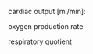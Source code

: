 <div class="w3-row">
<div class="w3-threequarter">

<bdl-animate-adobe src="Casti3.js" width="800" height="600" name="Casti3" fromid="idfmi" responsive="true"></bdl-animate-adobe>
<bdl-bind2a-text findex="800" aname="children.0.Cast3_Rest_PvCO2_text" convertor="1,133.322" prefix="PvCO2: " suffix=" mmHg" fixed="0"></bdl-bind2a-text>
<bdl-bind2a-text findex="806" aname="children.0.Cast3_Rest_SvO2_Procenta_text" convertor="100,1" prefix="SvO2: " suffix=" %" fixed="1"></bdl-bind2a-text>
<bdl-bind2a-text findex="803" aname="children.0.Cast3_Rest_pHv_text" prefix="pHv: " fixed="2"></bdl-bind2a-text>
<bdl-bind2a-text findex="799" aname="children.0.Cast3_Rest_PvO2_text" convertor="1,133.322" prefix="PvO2: " suffix=" mmHg" fixed="0"></bdl-bind2a-text>
<bdl-bind2a-text findex="798" aname="children.0.Cast3_Muscle_PvCO2_text" convertor="1,133.322" prefix="PvCO2: " suffix="mmHg" fixed="0"></bdl-bind2a-text>
<bdl-bind2a-text findex="805" aname="children.0.Cast3_Muscle_SvO2_Procenta_text" convertor="100,1" prefix="SvO2: " suffix=" %" fixed="1"></bdl-bind2a-text>
<bdl-bind2a-text findex="802" aname="children.0.Cast3_Muscle_pHv_text" prefix="pHv: " fixed="2"></bdl-bind2a-text>
<bdl-bind2a-text findex="797" aname="children.0.Cast3_Muscle_PvO2_text" convertor="1,133.322" prefix="PvO2: " suffix=" mmHg" fixed="0"></bdl-bind2a-text>
<bdl-bind2a-text findex="796" aname="children.0.Cast3_Kidney_PvCO2_text" convertor="1,133.322" prefix="PcCO2: " suffix=" mmHg" fixed="0"></bdl-bind2a-text>
<bdl-bind2a-text findex="804" aname="children.0.Cast3_Kidney_SvO2_Procenta_text" convertor="100,1" prefix="SvO2: " suffix=" %" fixed="1"></bdl-bind2a-text>
<bdl-bind2a-text findex="801" aname="children.0.Cast3_Kidney_pHv_text" prefix="pHv: " fixed="2"></bdl-bind2a-text>
<bdl-bind2a-text findex="795" aname="children.0.Cast3_Kidney_PvO2_text" convertor="1,133.322" prefix="PvO2: " suffix=" mmHg" fixed="0"></bdl-bind2a-text>
<bdl-bind2a-text findex="794" aname="children.0.Cast3_CtaCO2_text" convertor="22.3916,1" prefix="CaCO2: " suffix=" ml CO2/l" fixed="0"></bdl-bind2a-text>
<bdl-bind2a-text findex="793" aname="children.0.Cast3_CtaO2_text" convertor="22.3916,1" prefix="CaO2: " suffix=" ml O2/l" fixed="0"></bdl-bind2a-text>
<bdl-bind2a-text findex="792" aname="children.0.Cast3_PaCO2_text" convertor="1,133.322" prefix="PaCO2: " suffix=" mmHg" fixed="0"></bdl-bind2a-text>
<bdl-bind2a-text findex="791" aname="children.0.Cast3_SaO2_Procenta_text" convertor="100,1" prefix="SaO2: " suffix=" %"></bdl-bind2a-text>
<bdl-bind2a-text findex="790" aname="children.0.Cast3_pHa_text" prefix="pHa: " fixed="2"></bdl-bind2a-text>
<bdl-bind2a-text findex="789" aname="children.0.Cast3_PaO2_text" convertor="1,133.322" prefix="PaO2: " suffix=" mmHg" fixed="0"></bdl-bind2a-text>
<bdl-bind2a-text findex="788" aname="children.0.Cast3_CtvCO2_text" convertor="22.3916,1" prefix="CvCO2: " suffix=" ml CO2/l" fixed="0"></bdl-bind2a-text>
<bdl-bind2a-text findex="787" aname="children.0.Cast3_CtvO2_text" convertor="22.3916,1" prefix="CvO2: " suffix=" ml O2/l" fixed="0"></bdl-bind2a-text>
<bdl-bind2a-text findex="786" aname="children.0.Cast3_PvCO2_text" convertor="1,133.322" prefix="PvCO2: " suffix=" mmHg" fixed="0"></bdl-bind2a-text>
<bdl-bind2a-text findex="785" aname="children.0.Cast3_SvO2_Procenta_text" convertor="100,1" prefix="SvO2: " suffix=" %" fixed="1"></bdl-bind2a-text>
<bdl-bind2a-text findex="784" aname="children.0.Cast3_pHv_text" prefix="pHv: " fixed="2"></bdl-bind2a-text>
<bdl-bind2a-text findex="783" aname="children.0.Cast3_PvO2_text" convertor="1,133.322" prefix="PvO2: " suffix=" mmHg" fixed="0"></bdl-bind2a-text>
<bdl-bind2a-text findex="782" aname="children.0.Cast3_Rest_VDCO2_text" convertor="1343496,1" suffix=" ml CO2/min" fixed="0"></bdl-bind2a-text>
<bdl-bind2a-text findex="781" aname="children.0.Cast3_Rest_VDO2_text" convertor="1343496,1" suffix=" ml O2/min" fixed="0"></bdl-bind2a-text>
<bdl-bind2a-text findex="780" aname="children.0.Cast3_Muscle_VDCO2_text" convertor="1343496,1" suffix=" mlCO2/min" fixed="0"></bdl-bind2a-text>
<bdl-bind2a-text findex="779" aname="children.0.Cast3_Muscle_VDO2_text" convertor="1343496,1" suffix="ml O2/min" fixed="0"></bdl-bind2a-text>
<bdl-bind2a-text findex="778" aname="children.0.Cast3_Kidney_VDCO2_text" convertor="1343496,1" suffix=" ml CO2/min" fixed="0"></bdl-bind2a-text>
<bdl-bind2a-text findex="777" aname="children.0.Cast3_Kidney_VDO2_text" convertor="1343496,1" suffix=" ml O2/min" fixed="0"></bdl-bind2a-text>
<bdl-bind2a-text findex="776" aname="children.0.Cast3_Rest_DCO2_text" convertor="1343496,1" suffix=" ml CO2/min" fixed="0"></bdl-bind2a-text>
<bdl-bind2a-text findex="775" aname="children.0.Cast3_Rest_DO2__text" convertor="1343496,1" suffix=" ml O2/min" fixed="0"></bdl-bind2a-text>
<bdl-bind2a-text findex="774" aname="children.0.Cast3_Muscle_CO2_text" convertor="1343496,1" suffix=" ml CO2/min" fixed="0"></bdl-bind2a-text>
<bdl-bind2a-text findex="773" aname="children.0.Cast3_Muscle_DO2_text" convertor="1343496,1" suffix=" ml O2/min" fixed="0"></bdl-bind2a-text>
<bdl-bind2a-text findex="772" aname="children.0.Cast3_Kidney_CO2_text" convertor="1343496,1" suffix=" ml CO2/min" fixed="0"></bdl-bind2a-text>
<bdl-bind2a-text findex="770" aname="children.0.Cast3_Kidney_DO2_text" convertor="1343496,1" suffix=" ml O2/min" fixed="0"></bdl-bind2a-text>
<bdl-bind2a-text findex="769" aname="children.0.Cast3_DCO2_text" convertor="1343496,1" suffix=" ml CO2/min" fixed="0"></bdl-bind2a-text>
<bdl-bind2a-text findex="768" aname="children.0.Cast3_DO2_text" convertor="1343496,1" suffix=" ml O2/min" fixed="0"></bdl-bind2a-text>
<bdl-bind2a-text findex="767" aname="children.0.Cast3_VDCO2_text" convertor="1343496,1" suffix=" ml CO2/min" fixed="0"></bdl-bind2a-text>
<bdl-bind2a-text findex="766" aname="children.0.Cast3_VDO2_text" convertor="1343496,1" suffix=" ml O2/min" fixed="0"></bdl-bind2a-text>
<bdl-bind2a-text findex="765" aname="children.0.Cast3_MO2_text" convertor="1343496,1" prefix="VO2: " suffix=" ml/min" fixed="0"></bdl-bind2a-text>
<bdl-bind2a-text findex="764" aname="children.0.Cast3_MCO2_text" convertor="1343496,1" prefix="VCO2: " suffix=" ml/min" fixed="0"></bdl-bind2a-text>
<bdl-bind2a-text findex="763" aname="children.0.Cast3_Q_text" convertor="60000000,1" prefix="Q: " suffix=" ml/min" fixed="0"></bdl-bind2a-text>
<bdl-bind2a-text findex="762" aname="children.0.Cast3_Rest_MCO2_text" convertor="1343496,1" prefix="VCO2: " suffix=" ml/min"></bdl-bind2a-text>
<bdl-bind2a-text findex="761" aname="children.0.Cast3_Rest_MO2_text" convertor="1343496,1" prefix="VO2: " suffix=" ml/min" fixed="0"></bdl-bind2a-text>
<bdl-bind2a-text findex="760" aname="children.0.Cast3_Muscle_MCO2_text" convertor="1343496,1" prefix="VCO2: " suffix=" ml/min" fixed="0"></bdl-bind2a-text>
<bdl-bind2a-text findex="759" aname="children.0.Cast3_Muscle_MO2_text" convertor="1343496,1" prefix="VO2: " suffix=" ml/min" fixed="0"></bdl-bind2a-text>
<bdl-bind2a-text findex="758" aname="children.0.Cast3_Kidney_MCO2_text" convertor="1343496,1" prefix="VCO2: " suffix=" ml/min" fixed="0"></bdl-bind2a-text>
<bdl-bind2a-text findex="757" aname="children.0.Cast3_Kidney_MO2_text" convertor="1343496,1" prefix="VO2: " suffix=" ml/min" fixed="1"></bdl-bind2a-text>
<bdl-bind2a-text findex="756" aname="children.0.Cast3_Rest_Q_text" convertor="60000000,1" prefix="Q: " suffix=" ml/min" fixed="0"></bdl-bind2a-text>
<bdl-bind2a-text findex="755" aname="children.0.Cast3_Muscle_Q_text" convertor="60000000,1" prefix="Q: " suffix=" ml/min" fixed="0"></bdl-bind2a-text>
<bdl-bind2a-text findex="754" aname="children.0.Cast3_Kidney_Q_text" convertor="60000000,1" prefix="Q: " suffix=" ml/min" fixed="0"></bdl-bind2a-text>
<bdl-bind2a-text findex="753" aname="children.0.Cast3_Rest_Q_procenta_text" convertor="100,1" prefix="Q: " suffix=" %" fixed="1"></bdl-bind2a-text>
<bdl-bind2a-text findex="752" aname="children.0.Cast3_Muscle_Q_procenta_text" convertor="100,1" prefix="Q: " suffix=" %" fixed="1"></bdl-bind2a-text>
<bdl-bind2a-text findex="751" aname="children.0.Cast3_Kidney_Q_procenta_text" convertor="100,1" prefix="Q: " suffix=" %" fixed="1"></bdl-bind2a-text>
<bdl-bind2a-text findex="750" aname="children.0.Cast3_O2ER_Procenta3_text" convertor="100,1" prefix="O2ER: " suffix=" %" fixed="1"></bdl-bind2a-text>
<bdl-bind2a-text findex="745" aname="children.0.Cast3_Rest_MO2_Procenta_text" convertor="100,1" prefix="VO2: " suffix=" %"></bdl-bind2a-text>
<bdl-bind2a-text findex="759" aname="children.0.Cast3_Muscle_MO2_Procenta_text" convertor="100,1" prefix="VO2: " suffix=" %"></bdl-bind2a-text>
<bdl-bind2a-text findex="713" aname="children.0.Cast3_Kidney_MO2_Procenta_text" convertor="100,1" prefix="VO2: " suffix=" %" fixed="2"></bdl-bind2a-text>
<bdl-bind2a-text findex="744" aname="children.0.Cast3_Rest_O2ER_Procenta3_text" convertor="100,1" prefix="O2ER: " suffix=" %" fixed="1"></bdl-bind2a-text>
<bdl-bind2a-text findex="735" aname="children.0.Cast3_Muscle_O2ER_Procenta2_text" convertor="100,1" prefix="O2ER: " suffix=" %" fixed="1"></bdl-bind2a-text>
<bdl-bind2a-text findex="741" aname="children.0.Cast3_Kidney_O2ER_Procenta1_text" convertor="100,1" prefix="O2ER: " suffix=" %"></bdl-bind2a-text>
<bdl-bind2a findex="788" aname="children.0.children.71.Cast3_CO2ModraSipka4_anim" amin="0" amax="99"  ></bdl-bind2a>
<bdl-bind2a findex="816" aname="children.0.children.70.Cast3_CO2ModraSipka3_anim" amin="0" amax="99" ></bdl-bind2a>
<bdl-bind2a findex="755" aname="children.0.children.69.Cast3_CO2ModraSipka2_anim" amin="0" amax="99"  ></bdl-bind2a>
<bdl-bind2a findex="722" aname="children.0.children.68.Cast1_CO2ModraSipka1_anim" amin="0" amax="99"  ></bdl-bind2a>
<bdl-bind2a findex="756" aname="children.0.Cast3_CervenaSipka3_anim" amin="0" amax="99"  ></bdl-bind2a>
<bdl-bind2a findex="755" aname="children.0.Cast3_CervenaSipka2_anim" amin="0" amax="99"  ></bdl-bind2a>
<bdl-bind2a findex="756" aname="children.0.Cast3_ModraSipka3_anim" amin="0" amax="99"  ></bdl-bind2a>
<bdl-bind2a findex="755" aname="children.0.Cast3_ModraSipka2_anim" amin="0" amax="99"  ></bdl-bind2a>
<bdl-bind2a findex="712" aname="children.0.Cast3_ModraSipka1_anim" amin="0" amax="99"  ></bdl-bind2a>
<bdl-bind2a findex="756" aname="children.0.Cast3_ModraSipka0_anim" amin="0" amax="99"  ></bdl-bind2a>
<bdl-bind2a findex="712" aname="children.0.Cast3_CervenaSipka1_anim" amin="0" amax="99"  ></bdl-bind2a>
<bdl-bind2a findex="649" aname="children.0.Cast3_CervenaSipka0_anim" amin="0" amax="99"  ></bdl-bind2a>
<bdl-bind2a findex="737" aname="children.0.children.59.Cast3_O2CervenaSipka4_anim" amin="0" amax="99"  ></bdl-bind2a>
<bdl-bind2a findex="781" aname="children.0.children.58.Cast3_O2CervenaSipka3_anim" amin="0" amax="99" fmin="0" fmax="1"></bdl-bind2a>
<bdl-bind2a findex="779" aname="children.0.children.57.Cast3_O2CervenaSipka2_anim" amin="0" amax="99" fmin="0" fmax="1"></bdl-bind2a>
<bdl-bind2a findex="718" aname="children.0.children.56.Cast1_O2CervenaSipka1_anim" amin="0" amax="99" fmin="0" fmax="1"></bdl-bind2a>
<bdl-bind2a findex="809" aname="children.0.Cast3_ModrySvazek3_anim" amin="0" amax="99" fmin="0" fmax="0.0001"></bdl-bind2a>
<bdl-bind2a findex="809" aname="children.0.Cast3_CervenySvazek3_anim" amin="0" amax="99" fmin="0" fmax="0.0001"></bdl-bind2a>
<bdl-bind2a findex="807" aname="children.0.Cast3_ModrySvazek1_anim" amin="0" amax="99" fmin="0" fmax="0.0001"></bdl-bind2a>
<bdl-bind2a findex="807" aname="children.0.Cast3_CervenySvazek1_anim" amin="0" amax="99" fmin="0" fmax="0.0001"></bdl-bind2a>
<bdl-bind2a findex="808" aname="children.0.Cast3_ModrySvazek2_anim" amin="0" amax="99" fmin="0" fmax="0.0001"></bdl-bind2a>
<bdl-bind2a findex="808" aname="children.0.Cast3_CervenySvazek2_anim" amin="0" amax="99" fmin="0" fmax="0.0001"></bdl-bind2a>

</div>
<div class="w3-quarter">
cardiac output [ml/min]:<br/>
<bdl-range id="id15" title="" min="2000" max="20000" default="5400" step="1" maxlength="2"></bdl-range>

oxygen production rate <br/>
<bdl-range id="id12" title="" min="0" max="4000" default="250" step="1"></bdl-range>

respiratory quotient <br/>
<bdl-range id="id11" title="" min="0" max="1" default="0.85" step="0.01"></bdl-range>


</div>
</div>